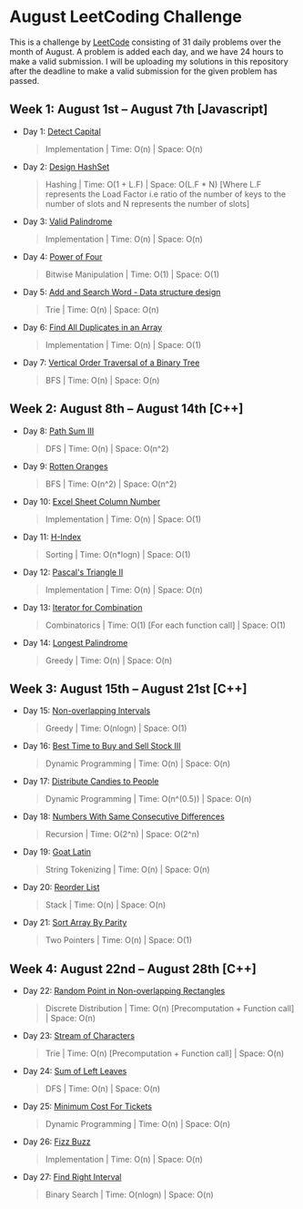 # August LeetCoding Challenge

This is a challenge by [LeetCode](https://leetcode.com/explore/challenge/card/august-leetcoding-challenge/) consisting of 31 daily problems over the month of August. A problem is added each day, and we have 24 hours to make a valid submission. I will be uploading my solutions in this repository after the deadline to make a valid submission for the given problem has passed.


## Week 1: August 1st – August 7th [Javascript]

* Day 1: [Detect Capital](https://leetcode.com/explore/challenge/card/august-leetcoding-challenge/549/week-1-august-1st-august-7th/3409/)

    > Implementation | 
    > Time: O(n) |
    > Space: O(n)

* Day 2: [Design HashSet](https://leetcode.com/explore/challenge/card/august-leetcoding-challenge/549/week-1-august-1st-august-7th/3410/)

    > Hashing | 
    > Time: O(1 + L.F) |
    > Space: O(L.F * N) [Where L.F represents the Load Factor i.e ratio of the number of keys to the number of slots and N represents the number of slots]

* Day 3: [Valid Palindrome](https://leetcode.com/explore/challenge/card/august-leetcoding-challenge/549/week-1-august-1st-august-7th/3411/)

    > Implementation | 
    > Time: O(n) |
    > Space: O(n)
    
* Day 4: [Power of Four](https://leetcode.com/explore/challenge/card/august-leetcoding-challenge/549/week-1-august-1st-august-7th/3412/)

    > Bitwise Manipulation | 
    > Time: O(1) |
    > Space: O(1)

* Day 5: [Add and Search Word - Data structure design](https://leetcode.com/explore/challenge/card/august-leetcoding-challenge/549/week-1-august-1st-august-7th/3413/)

    > Trie | 
    > Time: O(n) |
    > Space: O(n)

* Day 6: [Find All Duplicates in an Array](https://leetcode.com/explore/challenge/card/august-leetcoding-challenge/549/week-1-august-1st-august-7th/3414/)

    > Implementation | 
    > Time: O(n) |
    > Space: O(1)

* Day 7: [Vertical Order Traversal of a Binary Tree](https://leetcode.com/explore/challenge/card/august-leetcoding-challenge/549/week-1-august-1st-august-7th/3415/)

    > BFS | 
    > Time: O(n) |
    > Space: O(n)


## Week 2: August 8th – August 14th [C++]

* Day 8: [Path Sum III](https://leetcode.com/explore/challenge/card/august-leetcoding-challenge/550/week-2-august-8th-august-14th/3417/)

    > DFS | 
    > Time: O(n) |
    > Space: O(n^2)

* Day 9: [Rotten Oranges](https://leetcode.com/explore/challenge/card/august-leetcoding-challenge/550/week-2-august-8th-august-14th/3418/)

    > BFS | 
    > Time: O(n^2) |
    > Space: O(n^2)

* Day 10: [Excel Sheet Column Number](https://leetcode.com/explore/challenge/card/august-leetcoding-challenge/550/week-2-august-8th-august-14th/3419/)

    > Implementation | 
    > Time: O(n) |
    > Space: O(1)

* Day 11: [H-Index](https://leetcode.com/explore/challenge/card/august-leetcoding-challenge/550/week-2-august-8th-august-14th/3420/)

    > Sorting | 
    > Time: O(n*logn) |
    > Space: O(1)

* Day 12: [Pascal's Triangle II](https://leetcode.com/explore/challenge/card/august-leetcoding-challenge/550/week-2-august-8th-august-14th/3421/)

    > Implementation | 
    > Time: O(n) |
    > Space: O(n)

* Day 13: [Iterator for Combination](https://leetcode.com/explore/challenge/card/august-leetcoding-challenge/550/week-2-august-8th-august-14th/3422/)

    > Combinatorics | 
    > Time: O(1) [For each function call] |
    > Space: O(1)

* Day 14: [Longest Palindrome](https://leetcode.com/explore/challenge/card/august-leetcoding-challenge/550/week-2-august-8th-august-14th/3423/)

    > Greedy | 
    > Time: O(n) |
    > Space: O(n)



## Week 3: August 15th – August 21st [C++]

* Day 15: [Non-overlapping Intervals](https://leetcode.com/explore/challenge/card/august-leetcoding-challenge/551/week-3-august-15th-august-21st/3425/)

    > Greedy | 
    > Time: O(nlogn) |
    > Space: O(1)

* Day 16: [Best Time to Buy and Sell Stock III](https://leetcode.com/explore/challenge/card/august-leetcoding-challenge/551/week-3-august-15th-august-21st/3426/)

    > Dynamic Programming | 
    > Time: O(n) |
    > Space: O(n)

* Day 17: [Distribute Candies to People](https://leetcode.com/explore/challenge/card/august-leetcoding-challenge/551/week-3-august-15th-august-21st/3427/)

    > Dynamic Programming | 
    > Time: O(n^(0.5)) |
    > Space: O(n)

* Day 18: [Numbers With Same Consecutive Differences](https://leetcode.com/explore/challenge/card/august-leetcoding-challenge/551/week-3-august-15th-august-21st/3428/)

    > Recursion | 
    > Time: O(2^n) |
    > Space: O(2^n)

* Day 19: [Goat Latin](https://leetcode.com/explore/challenge/card/august-leetcoding-challenge/551/week-3-august-15th-august-21st/3429/)

    > String Tokenizing | 
    > Time: O(n) |
    > Space: O(n)

* Day 20: [Reorder List](https://leetcode.com/explore/challenge/card/august-leetcoding-challenge/551/week-3-august-15th-august-21st/3430/)

    > Stack | 
    > Time: O(n) |
    > Space: O(n)

* Day 21: [Sort Array By Parity](https://leetcode.com/explore/challenge/card/august-leetcoding-challenge/551/week-3-august-15th-august-21st/3431/)

    > Two Pointers | 
    > Time: O(n) |
    > Space: O(1)


## Week 4: August 22nd – August 28th [C++]

* Day 22: [Random Point in Non-overlapping Rectangles](https://leetcode.com/explore/challenge/card/august-leetcoding-challenge/552/week-4-august-22nd-august-28th/3433/)

    > Discrete Distribution | 
    > Time: O(n) [Precomputation + Function call] |
    > Space: O(n)

* Day 23: [Stream of Characters](https://leetcode.com/explore/challenge/card/august-leetcoding-challenge/552/week-4-august-22nd-august-28th/3433/)

    > Trie | 
    > Time: O(n) [Precomputation + Function call] |
    > Space: O(n)
    
* Day 24: [Sum of Left Leaves](https://leetcode.com/explore/challenge/card/august-leetcoding-challenge/552/week-4-august-22nd-august-28th/3434/)

    > DFS | 
    > Time: O(n) |
    > Space: O(n)

* Day 25: [Minimum Cost For Tickets](https://leetcode.com/explore/challenge/card/august-leetcoding-challenge/552/week-4-august-22nd-august-28th/3435/)

    > Dynamic Programming | 
    > Time: O(n) |
    > Space: O(n)
    
* Day 26: [Fizz Buzz](https://leetcode.com/explore/challenge/card/august-leetcoding-challenge/552/week-4-august-22nd-august-28th/3436/)

    > Implementation | 
    > Time: O(n) |
    > Space: O(n)

* Day 27: [Find Right Interval](https://leetcode.com/explore/challenge/card/august-leetcoding-challenge/552/week-4-august-22nd-august-28th/3438/)

    > Binary Search | 
    > Time: O(nlogn) |
    > Space: O(n)